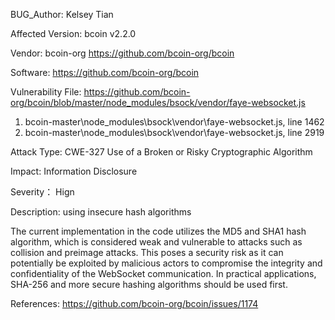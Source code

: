 BUG_Author:
Kelsey Tian

Affected Version:
bcoin v2.2.0

Vendor:
bcoin-org
https://github.com/bcoin-org/bcoin

Software:
https://github.com/bcoin-org/bcoin

Vulnerability File:
https://github.com/bcoin-org/bcoin/blob/master/node_modules/bsock/vendor/faye-websocket.js
1. bcoin-master\node_modules\bsock\vendor\faye-websocket.js, line 1462
2. bcoin-master\node_modules\bsock\vendor\faye-websocket.js, line 2919

Attack Type:
CWE-327 Use of a Broken or Risky Cryptographic Algorithm

Impact:
Information Disclosure

Severity：
Hign

Description:
using insecure hash algorithms

The current implementation in the code utilizes the MD5 and SHA1 hash algorithm, which is considered weak and vulnerable to attacks such as collision and preimage attacks. This poses a security risk as it can potentially be exploited by malicious actors to compromise the integrity and confidentiality of the WebSocket communication.
In practical applications, SHA-256 and more secure hashing algorithms should be used first.

References:
https://github.com/bcoin-org/bcoin/issues/1174
